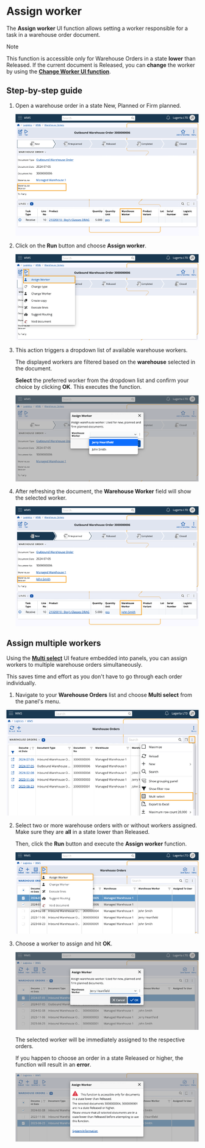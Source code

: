 # Assign worker

The **Assign worker** UI function allows setting a worker responsible for a task in a warehouse order document. 

> [!NOTE]
> This function is accessible only for Warehouse Orders in a state **lower** than Released.
> If the current document is Released, you can **change** the worker by using the **[Change Worker UI function](change-worker.md)**.

## Step-by-step guide

1. Open a warehouse order in a state New, Planned or Firm planned.

   ![Picture](pictures/warehouse_worker_empty.png)

2. Click on the **Run** button and choose **Assign worker**.
  
   ![Picture](pictures/assign_worker_single.png)

3. This action triggers a dropdown list of available warehouse workers.

   The displayed workers are filtered based on the **warehouse** selected in the document.

   **Select** the preferred worker from the dropdown list and confirm your choice by clicking **OK**. This executes the function.

   ![Picture](pictures/select_single_worker.png)

4. After refreshing the document, the **Warehouse Worker** field will show the selected worker.

   ![Picture](pictures/single_worker_selected.png)

## Assign multiple workers

Using the **[Multi select](https://docs.erp.net/webclient/introduction/navigator-features.html#panel-menu)** UI feature embedded into panels, you can assign workers to multiple warehouse orders simultaneously.

This saves time and effort as you don't have to go through each order individually.

1. Navigate to your **Warehouse Orders** list and choose **Multi select** from the panel's menu.

  ![Picture](pictures/multi_select.png)

2. Select two or more warehouse orders with or without workers assigned. Make sure they are **all** in a state lower than Released.
   
   Then, click the **Run** button and execute the **Assign worker** function.

   ![Picture](pictures/assign_multiple.png)

3. Choose a worker to assign and hit **OK**.

   ![Picture](pictures/select_multiple.png)

   The selected worker will be immediately assigned to the respective orders.

   If you happen to choose an order in a state Released or higher, the function will result in an **error**.

   ![Picture](pictures/error_message.png)




